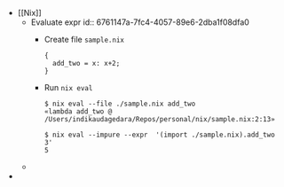 - [[Nix]]
	- Evaluate expr
	  id:: 6761147a-7fc4-4057-89e6-2dba1f08dfa0
		- Create file `sample.nix`
		  ```
		  {
		    add_two = x: x+2;
		  }
		  ```
		- Run `nix eval`
		  ```
		  $ nix eval --file ./sample.nix add_two
		  «lambda add_two @ /Users/indikaudagedara/Repos/personal/nix/sample.nix:2:13»
		  ```
		  
		  ```
		  $ nix eval --impure --expr  '(import ./sample.nix).add_two 3'
		  5 
		  ```
	-
-